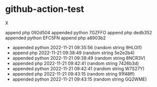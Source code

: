 # github-action-test
X

 append php 092d504
 appended python 7GZFFO
 append php dedb352
 appended python EFC5FN
 append php a8903b2  
- appended python 2022-11-21 09:35:56 (random string 9HLOI1)  
-  append php 2022-11-21 09:38:49 (random string 5e2e2b4)  
- appended python 2022-11-21 09:38:49 (random string 8NCR3V)  
-  appended php 2022-11-21 09:42:41 (random string 7426b3d)  
- appended python 2022-11-21 09:42:41 (random string W7S27Y)  
-  appended php 2022-11-21 09:43:15 (random string 91f48ff)
- appended python 2022-11-21 09:43:15 (random string GQ2WME)